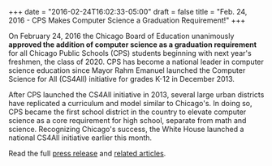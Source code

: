 +++
date = "2016-02-24T16:02:33-05:00"
draft = false
title = "Feb. 24, 2016 - CPS Makes Computer Science a Graduation Requirement!"
+++

On February 24, 2016 the Chicago Board of Education unanimously **approved the addition of computer science as a graduation requirement** for all Chicago Public Schools (CPS) students beginning with next year's freshmen, the class of 2020. CPS has become a national leader in computer science education since Mayor Rahm Emanuel launched the Computer Science for All (CS4All) initiative for grades K-12 in December 2013.

After CPS launched the CS4All initiative in 2013, several large urban districts have replicated a curriculum and model similar to Chicago's. In doing so, CPS became the first school district in the country to elevate computer science as a core requirement for high school, separate from math and science. Recognizing Chicago's success, the White House launched a national CS4All initiative earlier this month.

Read the full [press release](http://cps.edu/News/Press_releases/Pages/PR2_02_24_2016.aspx) and [related articles](https://www.google.com/search?q=chicago+computer+science+graduation+requirement).